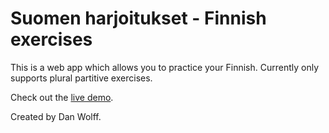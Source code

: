 Suomen harjoitukset - Finnish exercises
=======================================

This is a web app which allows you to practice your Finnish. Currently only supports plural partitive exercises.

Check out the [live demo](http://skalman.github.com/suomen-harjoitukset/).

Created by Dan Wolff.
